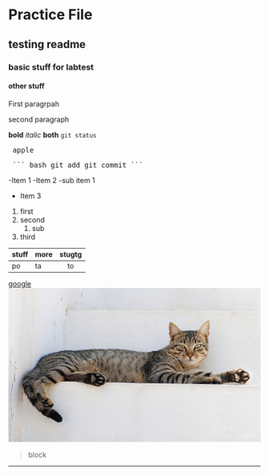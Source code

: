 # Practice File
## testing readme
### basic stuff for labtest
#### other stuff
First paragrpah

second paragraph

**bold**
*italic*
**both**
`git status`
<pre> apple </pre>
<pre> ``` bash git add git commit ``` </pre>
-Item 1
-Item 2
    -sub item 1
* Item 3
1. first
2. second
    1. sub
3. third

|stuff|more|stugtg|
|-----|:---|:----:|
|po   |ta  |to    |

[google](https://www.google.co.uk/)
![Alt text](image.png)
> block
---